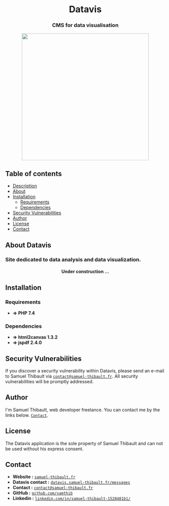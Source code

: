 <h1 align="center">Datavis</h1>

<h3 align="center">CMS for data visualisation</h3>

<p align="center"><a href="http://datavis.samuel-thibault.fr/" target="_blank"><img src="http://datavis.samuel-thibault.fr/storage/medias/images/K6LNhcNxIGfeUnvfwPzBOvWUfQQQ1UTQPi8VBrtx.png" width="400"></a></p>


## Table of contents

- [Description](#datavis)
- [About](#about-datavis)
- [Installation](#installation)
    - [Requirements](#requirements)
    - [Dependencies](#dependencies)
- [Security Vulnerabilities](#security-vulnerabilities)
- [Author](#author)
- [License](#license)
- [Contact](#contact)

## About Datavis

<h3> Site dedicated to data analysis and data visualization.</h3>

<h4 align="center">Under construction ...</h4>

## Installation

### Requirements

* **=> PHP 7.4**

### Dependencies

* **=> html2canvas 1.3.2**
* **=> jspdf 2.4.0**

## Security Vulnerabilities

If you discover a security vulnerability within Datavis, please send an e-mail to Samuel Thibault via [`contact@samuel-thibault.fr`](mailto:contact@samuel-thibault.fr). All security vulnerabilities will be promptly addressed.

## Author

I'm Samuel Thibault, web developer freelance. You can contact me by the links below. [`Contact`](#contact).

## License

The Datavis application is the sole property of Samuel Thibault and can not be used without his express consent.

## Contact

* **Website :** [`samuel-thibault.fr`](http://samuel-thibault.fr)
* **Datavis contact :** [`datavis.samuel-thibault.fr/messages`](http://datavis.samuel-thibault.fr/messages)
* **Contact :** [`contact@samuel-thibault.fr`](mailto:contact@samuel-thibault.fr)
* **GitHub :** [`github.com/samthib`](https://github.com/samthib)
* **Linkedin :** [`linkedin.com/in/samuel-thibault-1528481b1/`](https://www.linkedin.com/in/samuel-thibault-1528481b1/)
